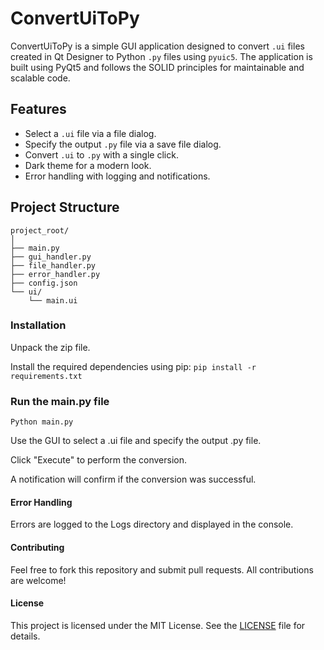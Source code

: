 # ConvertUiToPy

ConvertUiToPy is a simple GUI application designed to convert `.ui` files created in Qt Designer to Python `.py` files using `pyuic5`. The application is built using PyQt5 and follows the SOLID principles for maintainable and scalable code.

## Features

- Select a `.ui` file via a file dialog.
- Specify the output `.py` file via a save file dialog.
- Convert `.ui` to `.py` with a single click.
- Dark theme for a modern look.
- Error handling with logging and notifications.

## Project Structure

```plaintext
project_root/
│
├── main.py
├── gui_handler.py
├── file_handler.py
├── error_handler.py
├── config.json
└── ui/
    └── main.ui
```

### Installation
Unpack the zip file.

Install the required dependencies using pip:
```pip install -r requirements.txt```

### Run the main.py file
```Python main.py```

Use the GUI to select a .ui file and specify the output .py file.

Click "Execute" to perform the conversion.

A notification will confirm if the conversion was successful.

#### Error Handling
Errors are logged to the Logs directory and displayed in the console.

#### Contributing
Feel free to fork this repository and submit pull requests. All contributions are welcome!

#### License
This project is licensed under the MIT License. See the [LICENSE](LICENCE "LICENSE") file for details.